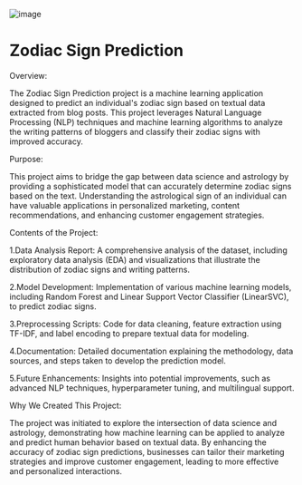 ![image](https://github.com/user-attachments/assets/6dab48cd-e02b-4b83-9638-427a0dd59975)

# Zodiac Sign Prediction

Overview:

The Zodiac Sign Prediction project is a machine learning application designed to predict an individual's zodiac sign based on textual data extracted from blog posts. This project leverages Natural Language Processing (NLP) techniques and machine learning algorithms to analyze the writing patterns of bloggers and classify their zodiac signs with improved accuracy.

Purpose:

This project aims to bridge the gap between data science and astrology by providing a sophisticated model that can accurately determine zodiac signs based on the text. Understanding the astrological sign of an individual can have valuable applications in personalized marketing, content recommendations, and enhancing customer engagement strategies.

Contents of the Project:

1.Data Analysis Report: A comprehensive analysis of the dataset, including exploratory data analysis (EDA) and visualizations that illustrate the distribution of zodiac signs and writing patterns.

2.Model Development: Implementation of various machine learning models, including Random Forest and Linear Support Vector Classifier (LinearSVC), to predict zodiac signs.

3.Preprocessing Scripts: Code for data cleaning, feature extraction using TF-IDF, and label encoding to prepare textual data for modeling.

4.Documentation: Detailed documentation explaining the methodology, data sources, and steps taken to develop the prediction model.

5.Future Enhancements: Insights into potential improvements, such as advanced NLP techniques, hyperparameter tuning, and multilingual support.

Why We Created This Project:

The project was initiated to explore the intersection of data science and astrology, demonstrating how machine learning can be applied to analyze and predict human behavior based on textual data. By enhancing the accuracy of zodiac sign predictions, businesses can tailor their marketing strategies and improve customer engagement, leading to more effective and personalized interactions.
